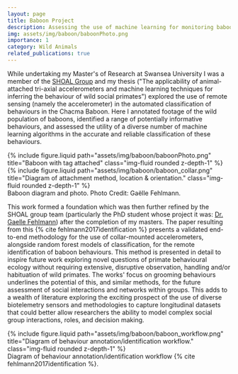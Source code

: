 ```yaml
---
layout: page
title: Baboon Project
description: Assessing the use of machine learning for monitoring baboon raiding behaviours. Photo Credit&#58; Gaëlle Fehlmann.
img: assets/img/baboon/baboonPhoto.png
importance: 1
category: Wild Animals
related_publications: true
---
```


<p>While undertaking my Master's of Research at Swansea University I was a member of the <a href="https://www.shoalgroup.org/">SHOAL Group</a> and my thesis ("The applicability of animal-attached tri-axial accelerometers and machine learning techniques for inferring the behaviour of wild social primates") explored the use of remote sensing (namely the accelerometer) in the automated classification of behaviours in the Chacma Baboon. Here I annotated footage of the wild population of baboons, identified a range of potentially informative behaviours, and assessed the utility of a diverse number of machine learning algorithms in the accurate and reliable classification of these behaviours.</p>

<div class="row">
    <div class="col-sm mt-3 mt-md-0">
        {% include figure.liquid path="assets/img/baboon/baboonPhoto.png" title="Baboon with tag attached" class="img-fluid rounded z-depth-1" %}
    </div>
	<div class="col-sm mt-3 mt-md-0">
        {% include figure.liquid path="assets/img/baboon/baboon_collar.png" title="Diagram of attachment method, location & orientation." class="img-fluid rounded z-depth-1" %}
    </div>
</div>
<div class="caption">
    Baboon diagram and photo. Photo Credit: Gaëlle Fehlmann.
</div>

<p>This work formed a foundation which was then further refined by the SHOAL group team (particularly the PhD student whose project it was: <a href="https://fehlmanng.com/">Dr. Gaelle Fehlmann</a>) after the completion of my masters. The paper resulting from this {% cite fehlmann2017identification %} presents a validated end-to-end methodology for the use of collar-mounted accelerometers, alongside random forest models of classification, for the remote identification of baboon behaviours. This method is presented in detail to inspire future work exploring novel questions of primate behavioural ecology without requiring extensive, disruptive observation, handling and/or habituation of wild primates. The works' focus on grooming behaviours underlines the potential of this, and similar methods, for the future assessment of social interactions and networks within groups. This adds to a wealth of literature exploring the exciting prospect of the use of diverse biotelemetry sensors and methodologies to capture longitudinal datasets that could better allow researchers the ability to model complex social group interactions, roles, and decision making.</p>

<div class="container-fluid text-center mt-4 p-0">
    <div class="col-sm mt-3 mt-md-0 d-flex justify-content-center">
        {% include figure.liquid path="assets/img/baboon/baboon_workflow.png" title="Diagram of behaviour annotation/identification workflow." class="img-fluid rounded z-depth-1" %}
    </div>
</div>
<div class="caption text-left">
    Diagram of behaviour annotation/identification workflow {% cite fehlmann2017identification %}.
</div>
